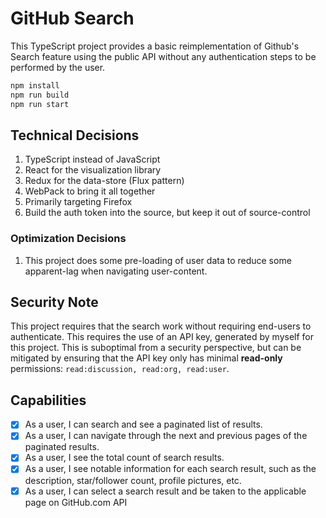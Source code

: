 # GitHub Search

This TypeScript project provides a basic reimplementation of Github's Search
feature using the public API without any authentication steps to be performed
by the user.

```bash
npm install
npm run build
npm run start
```

## Technical Decisions

1. TypeScript instead of JavaScript
2. React for the visualization library
3. Redux for the data-store (Flux pattern)
4. WebPack to bring it all together
5. Primarily targeting Firefox
6. Build the auth token into the source, but keep it out of source-control

### Optimization Decisions

1. This project does some pre-loading of user data to reduce some apparent-lag when
   navigating user-content.

## Security Note

This project requires that the search work without requiring end-users to
authenticate. This requires the use of an API key, generated by myself for
this project. This is suboptimal from a security perspective, but can be
mitigated by ensuring that the API key only has minimal **read-only**
permissions: `read:discussion, read:org, read:user`.

## Capabilities

- [X] As a user, I can search and see a paginated list of results.
- [X] As a user, I can navigate through the next and previous pages of the
      paginated results.
- [X] As a user, I see the total count of search results.
- [X] As a user, I see notable information for each search result,
      such as the description, star/follower count, profile pictures, etc.
- [X] As a user, I can select a search result and be taken to the applicable
      page on GitHub.com API
